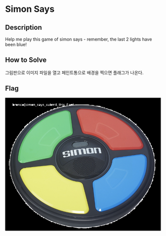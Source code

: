 # Simon Says

## Description
Help me play this game of simon says - remember, the last 2 lights have been blue!

## How to Solve
그림판으로 이미지 파일을 열고 페인트통으로 배경을 찍으면 플래그가 나온다.

## Flag
![flag](./imgs/simon_2.png)
